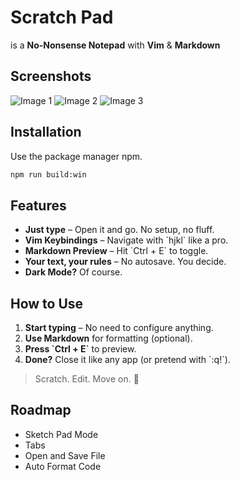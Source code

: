 # Scratch Pad

is a **No-Nonsense Notepad** with **Vim** & **Markdown** 

## Screenshots
![Image 1](https://i.imgur.com/Ajqjp8Z.png)
![Image 2](https://i.imgur.com/RK8Wzmr.png)
![Image 3](https://i.imgur.com/ZQFZfUj.png)
## Installation

Use the package manager npm.

```bash
npm run build:win 
```

## Features  
- **Just type** – Open it and go. No setup, no fluff.  
- **Vim Keybindings** – Navigate with \`hjkl\` like a pro.  
- **Markdown Preview** – Hit \`Ctrl + E\` to toggle.  
- **Your text, your rules** – No autosave. You decide.  
- **Dark Mode?** Of course.  

## How to Use  
1. **Start typing** – No need to configure anything.  
2. **Use Markdown** for formatting (optional).  
3. **Press \`Ctrl + E\`** to preview.  
4. **Done?** Close it like any app (or pretend with \`:q!\`).  

> Scratch. Edit. Move on. 🚀  

## Roadmap
- Sketch Pad Mode
- Tabs
- Open and Save File
- Auto Format Code
